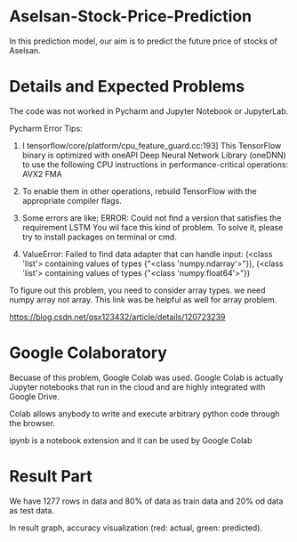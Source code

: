 # Aselsan-Stock-Price-Prediction

In this prediction model, our aim is to predict the future price of stocks of Aselsan.

# Details and Expected Problems

The code was not worked in Pycharm and Jupyter Notebook or JupyterLab.

Pycharm Error Tips:

1. I tensorflow/core/platform/cpu_feature_guard.cc:193] This TensorFlow binary is optimized with oneAPI Deep Neural Network Library (oneDNN) to use the following CPU instructions in performance-critical operations:  AVX2 FMA

2. To enable them in other operations, rebuild TensorFlow with the appropriate compiler flags.


3. Some errors are like; ERROR: Could not find a version that satisfies the requirement LSTM
You wil face this kind of problem. To solve it, please try to install packages on terminal or cmd.

4. ValueError: Failed to find data adapter that can handle input: (<class 'list'> containing values of types {"<class 'numpy.ndarray'>"}), (<class 'list'> containing values of types {"<class 'numpy.float64'>"})

To figure out this problem, you need to consider array types. we need numpy array not array.
This link was be helpful as well for array problem.

https://blog.csdn.net/qsx123432/article/details/120723239


# Google Colaboratory
Becuase of this problem, Google Colab was used.
Google Colab is actually Jupyter notebooks that run in the cloud and are highly integrated with Google Drive.

Colab allows anybody to write and execute arbitrary python code through the browser.

ipynb is a notebook extension and it can be used 
by Google Colab

# Result Part

We have 1277 rows in data and 80% of data as train data and 20% od data as test data.

In result graph, accuracy visualization (red: actual, green: predicted).
